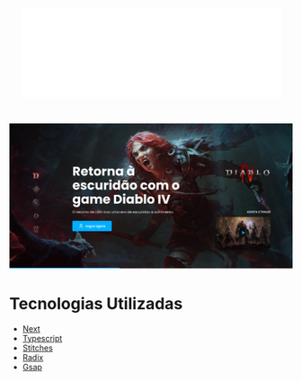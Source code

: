 <h1 align="center">
    <img src="./prints/blizzard.png">
</h1>

<h1 align="center">
    <img src="./prints/banner.png">
</h1>

# Tecnologias Utilizadas

- [Next](https://nextjs.org/)
- [Typescript](https://www.typescriptlang.org/)
- [Stitches](https://stitches.dev/)
- [Radix](https://www.radix-ui.com/)
- [Gsap](https://greensock.com/gsap/)



